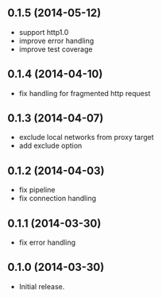0.1.5 (2014-05-12)
------------------

- support http1.0
- improve error handling
- improve test coverage

0.1.4 (2014-04-10)
------------------

- fix handling for fragmented http request

0.1.3 (2014-04-07)
------------------

- exclude local networks from proxy target
- add exclude option

0.1.2 (2014-04-03)
------------------

- fix pipeline
- fix connection handling

0.1.1 (2014-03-30)
------------------

- fix error handling

0.1.0 (2014-03-30)
------------------

- Initial release.
